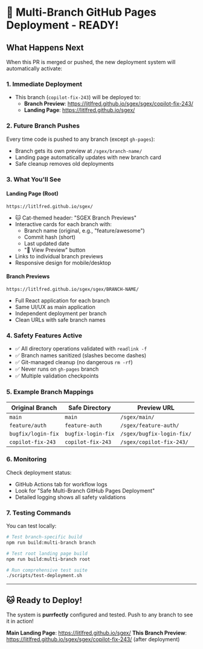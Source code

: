 # 🎉 Multi-Branch GitHub Pages Deployment - READY!

## What Happens Next

When this PR is merged or pushed, the new deployment system will automatically activate:

### 1. **Immediate Deployment**
- This branch (`copilot-fix-243`) will be deployed to: 
  - **Branch Preview**: https://litlfred.github.io/sgex/sgex/copilot-fix-243/
  - **Landing Page**: https://litlfred.github.io/sgex/

### 2. **Future Branch Pushes**
Every time code is pushed to any branch (except `gh-pages`):
- Branch gets its own preview at `/sgex/branch-name/`
- Landing page automatically updates with new branch card
- Safe cleanup removes old deployments

### 3. **What You'll See**

#### Landing Page (Root)
```
https://litlfred.github.io/sgex/
```  
- 🐱 Cat-themed header: "SGEX Branch Previews"
- Interactive cards for each branch with:
  - Branch name (original, e.g., "feature/awesome")
  - Commit hash (short)
  - Last updated date
  - "🚀 View Preview" button
- Links to individual branch previews
- Responsive design for mobile/desktop

#### Branch Previews
```
https://litlfred.github.io/sgex/sgex/BRANCH-NAME/
```
- Full React application for each branch
- Same UI/UX as main application
- Independent deployment per branch
- Clean URLs with safe branch names

### 4. **Safety Features Active**
- ✅ All directory operations validated with `readlink -f`
- ✅ Branch names sanitized (slashes become dashes)
- ✅ Git-managed cleanup (no dangerous `rm -rf`)
- ✅ Never runs on `gh-pages` branch
- ✅ Multiple validation checkpoints

### 5. **Example Branch Mappings**
| Original Branch | Safe Directory | Preview URL |
|---|---|---|
| `main` | `main` | `/sgex/main/` |
| `feature/auth` | `feature-auth` | `/sgex/feature-auth/` |
| `bugfix/login-fix` | `bugfix-login-fix` | `/sgex/bugfix-login-fix/` |
| `copilot-fix-243` | `copilot-fix-243` | `/sgex/copilot-fix-243/` |

### 6. **Monitoring**
Check deployment status:
- GitHub Actions tab for workflow logs
- Look for "Safe Multi-Branch GitHub Pages Deployment"
- Detailed logging shows all safety validations

### 7. **Testing Commands**
You can test locally:
```bash
# Test branch-specific build
npm run build:multi-branch branch

# Test root landing page build  
npm run build:multi-branch root

# Run comprehensive test suite
./scripts/test-deployment.sh
```

---

## 🐱 Ready to Deploy!

The system is **purrfectly** configured and tested. Push to any branch to see it in action!

**Main Landing Page**: https://litlfred.github.io/sgex/
**This Branch Preview**: https://litlfred.github.io/sgex/sgex/copilot-fix-243/ (after deployment)